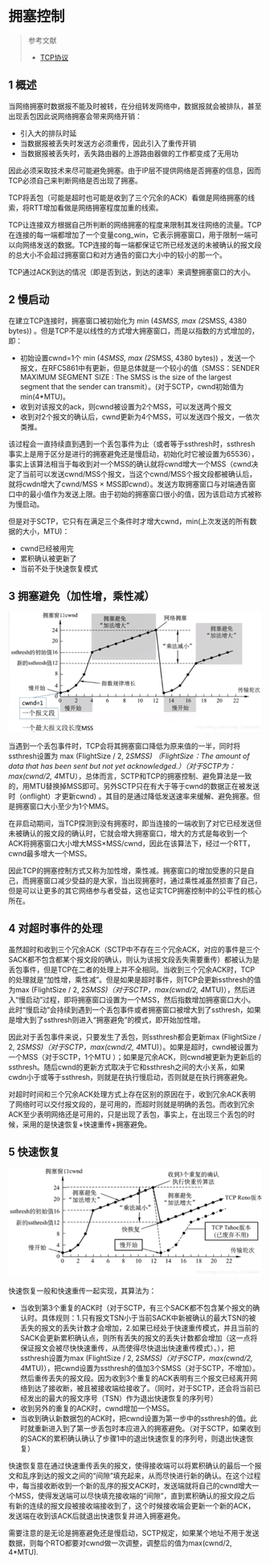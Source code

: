 
# 拥塞控制
> 参考文献
> * [TCP协议](https://blog.csdn.net/qq_37044545/article/details/89325768)
## 1 概述
当网络拥塞时数据报不能及时被转，在分组转发网络中，数据报就会被排队，甚至出现丢包因此说网络拥塞会带来网络开销：
* 引入大的排队时延
* 当数据报被丢失时发送方必须重传，因此引入了重传开销
* 当数据报被丢失时，丢失路由器的上游路由器做的工作都变成了无用功


因此必须采取技术来尽可能避免拥塞。由于IP层不提供网络是否拥塞的信息，因而TCP必须自己来判断网络是否出现了拥塞。

TCP将丢包（可能是超时也可能是收到了三个冗余的ACK）看做是网络拥塞的线索，将RTT增加看做是网络拥塞程度加重的线索。

TCP让连接双方根据自己所判断的网络拥塞的程度来限制其发往网络的流量。TCP在连接的每一端都增加了一个变量cong_win，它表示拥塞窗口，用于限制一端可以向网络发送的数据。TCP连接的每一端都保证它所已经发送的未被确认的报文段的总大小不会超过拥塞窗口和对方通告的窗口大小中的较小的那一个。

TCP通过ACK到达的情况（即是否到达，到达的速率）来调整拥塞窗口的大小。

## 2 慢启动
在建立TCP连接时，拥塞窗口被初始化为 min (4*SMSS, max (2*SMSS, 4380 bytes)) 。但是TCP不是以线性的方式增大拥塞窗口，而是以指数的方式增加的，即：
* 初始设置cwnd=1个 min (4*SMSS, max (2*SMSS, 4380 bytes)) ，发送一个报文，在RFC5861中有更新，但是总体就是一个较小的值（SMSS：SENDER MAXIMUM SEGMENT SIZE : The SMSS is the size of the largest segment that the sender can transmit）。(对于SCTP，cwnd初始值为min(4*MTU)。
* 收到对该报文的ack，则cwnd被设置为2个MSS，可以发送两个报文
* 收到对2个报文的确认后，cwnd更新为4个MSS，可以发送四个报文，一依次类推。


该过程会一直持续直到遇到一个丢包事件为止（或者等于ssthresh时，ssthresh事实上是用于区分是进行的拥塞避免还是慢启动，初始化时它被设置为65536），事实上该算法相当于每收到对一个MSS的确认就将cwnd增大一个MSS（cwnd决定了当前可以发送cwnd/MSS个报文，当这个cwnd/MSS个报文段都被确认后，就将cwdn增大了cwnd/MSS × MSS即cwnd）。发送方取拥塞窗口与对端通告窗口中的最小值作为发送上限。由于初始的拥塞窗口很小的值，因为该启动方式被称为慢启动。

但是对于SCTP，它只有在满足三个条件时才增大cwnd，min(上次发送的所有数据的大小，MTU)：
* cwnd已经被用完
* 累积确认被更新了
* 当前不处于快速恢复模式

## 3 拥塞避免（加性增，乘性减）

![](image/TCP拥塞控制.png)

当遇到一个丢包事件时，TCP会将其拥塞窗口降低为原来值的一半，同时将ssthresh设置为 max (FlightSize / 2, 2*SMSS) （FlightSize：The amount of data that has been sent but not yet acknowledged.）（对于SCTP为：max(cwnd/2, 4*MTU），总体而言，SCTP和TCP的拥塞控制、避免算法是一致的，用MTU替换掉MSS即可。另外SCTP只在有大于等于cwnd的数据正在被发送时（onflight）才更新cwnd) 。其目的是通过降低发送速率来缓解、避免拥塞。但是拥塞窗口大小至少为1个MMS。


在非启动期间，当TCP探测到没有拥塞时，即当连接的一端收到了对它已经发送但未被确认的报文段的确认时，它就会增大拥塞窗口，增大的方式是每收到一个ACK将拥塞窗口大小增大MSS×MSS/cwnd，因此在该算法下，经过一个RTT，cwnd最多增大一个MSS。


因此TCP的拥塞控制方式又称为加性增，乘性减。拥塞窗口的增加受惠的只是自己，而拥塞窗口减少受益的是大家，当出现拥塞时，通过乘性减虽然损害了自己，但是可以让更多的其它网络参与者受益，这也证实TCP拥塞控制中的公平性的核心所在。

## 4 对超时事件的处理

虽然超时和收到三个冗余ACK（SCTP中不存在三个冗余ACK，对应的事件是三个SACK都不包含都某个报文段的确认，则认为该报文段丢失需要重传）都被认为是丢包事件，但是TCP在二者的处理上并不全相同。当收到三个冗余ACK时，TCP的处理就是“加性增，乘性减”。但是如果是超时事件，则TCP会更新ssthresh的值为max (FlightSize / 2, 2*SMSS)（对于SCTP，max(cwnd/2, 4*MTU)），然后进入“慢启动”过程，即将拥塞窗口设置为一个MSS，然后指数增加拥塞窗口大小。此时“慢启动”会持续到遇到一个丢包事件或者拥塞窗口被增大到了ssthresh，如果是增大到了ssthresh则进入“拥塞避免”的模式，即开始加性增。

因此对于丢包事件来说，只要发生了丢包，则ssthresh都会更新max (FlightSize / 2, 2*SMSS)（对于SCTP，max(cwnd/2, 4*MTU)）。如果是超时，cwnd被设置为一个MSS（对于SCTP，1个MTU ）；如果是冗余ACK，则cwnd被更新为更新后的ssthresh。随后cwnd的更新方式取决于它和ssthresh之间的大小关系，如果cwdn小于或等于ssthresh，则就是在执行慢启动，否则就是在执行拥塞避免。

对超时时间和三个冗余ACK处理方式上存在区别的原因在于，收到冗余ACK表明了网络时可以交付报文段的，是可用的，而超时则就是明确的丢包。而收到冗余ACK至少表明网络还是可用的，只是出现了丢包，事实上，在出现三个丢包的时候，采用的是快速恢复+快速重传+拥塞避免。

## 5 快速恢复

![](image/TCP拥塞控制-快速恢复.png)

快速恢复一般和快速重传一起实现，其算法为：
* 当收到第3个重复的ACK时（对于SCTP，有三个SACK都不包含某个报文的确认时。具体规则：1.只有报文TSN小于当前SACK中新被确认的最大TSN的被丢失的报文的丢失计数才会增加，2.如果已经处于快速重传模式，并且当前的SACK会更新累积确认点，则所有丢失的报文的丢失计数都会增加（这一点将保证报文会被尽快快速重传，从而使得尽快退出快速重传模式）。），把ssthresh设置为max (FlightSize / 2, 2*SMSS)（对于SCTP，max(cwnd/2, 4*MTU)），把cwnd设置为ssthresh的值加3个SMSS（对于SCTP，不增加）。然后重传丢失的报文段。因为收到3个重复的ACK表明有三个报文已经离开网络到达了接收断，被且被接收端给接收了。（同时，对于SCTP，还会将当前已经发出的最大的报文序号（TSN）作为退出快速恢复的序列号）
* 收到另外的重复的ACK时，cwnd增加一个MSS。
* 当收到确认新数据包的ACK时，把cwnd设置为第一步中的ssthresh的值。此时就重新进入到了第一步丢包时本应进入的拥塞避免。（对于SCTP，如果收到的SACK的累积确认确认了步骤1中的退出快速恢复的序列号，则退出快速恢复）


快速恢复意在通过快速重传丢失的报文，使得接收端可以将累积确认的最后一个报文和乱序到达的报文之间的“间隙”填充起来，从而尽快进行新的确认。在这个过程中，每当接收断收到一个新的乱序的报文ACK时，发送端就将自己的cwnd增大一个MSS，使得发送端可以尽快填充接收端的“间隙”，直到累积确认的报文段之后有新的连续的报文段被接收端接收到了，这个时候接收端会更新一个新的ACK，发送端在收到该ACK后就退出快速恢复并进入拥塞避免。

需要注意的是无论是拥塞避免还是慢启动，SCTP规定，如果某个地址不用于发送数据，则每个RTO都要对cwnd做一次调整，调整后的值为max(cwnd/2, 4*MTU).